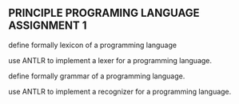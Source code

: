 
## PRINCIPLE PROGRAMING LANGUAGE ASSIGNMENT 1

define formally lexicon of a programming language

use ANTLR to implement a lexer for a programming language.

define formally grammar of a programming language.

use ANTLR to implement a recognizer for a programming language.

